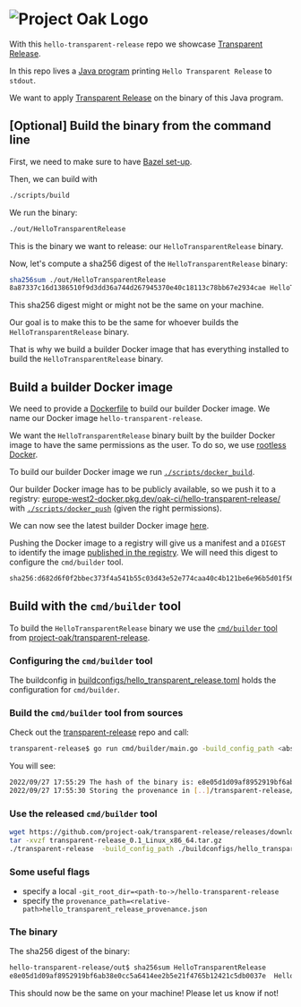 <!-- Logo Start -->
<!-- An HTML element is intentionally used since GitHub recommends this approach to handle different images in dark/light modes. Ref: https://docs.github.com/en/get-started/writing-on-github/getting-started-with-writing-and-formatting-on-github/basic-writing-and-formatting-syntax#specifying-the-theme-an-image-is-shown-to -->
<!-- markdownlint-disable-next-line MD033 -->
<h1><picture><source media="(prefers-color-scheme: dark)" srcset="https://github.com/project-oak/oak/blob/main/docs/oak-logo/svgs/oak-transparent-release-negative-colour.svg?sanitize=true"><source media="(prefers-color-scheme: light)" srcset="https://github.com/project-oak/oak/blob/main/docs/oak-logo/svgs/oak-transparent-release.svg?sanitize=true"><img alt="Project Oak Logo" src="docs/oak-logo/svgs/oak-logo.svg?sanitize=true"></picture></h1>
<!-- Logo End -->

With this `hello-transparent-release` repo we showcase [Transparent Release](https://github.com/project-oak/transparent-release).

In this repo lives a [Java program](src/main/java/com/example/HelloTransparentRelease.java) printing `Hello Transparent Release` to `stdout`. 

We want to apply [Transparent Release](https://github.com/project-oak/transparent-release) on the binary of this Java program.

## [Optional] Build the binary from the command line

First, we need to make sure to have [Bazel set-up](https://docs.bazel.build/versions/main/tutorial/java.html#before-you-begin).

Then, we can build with

```bash
./scripts/build
```

We run the binary:

```bash
./out/HelloTransparentRelease
```

This is the binary we want to release: our `HelloTransparentRelease` binary.

Now, let's compute a sha256 digest of the `HelloTransparentRelease` binary:

```bash
sha256sum ./out/HelloTransparentRelease
8a87337c16d1386510f9d3dd36a744d267945370e40c18113c78bb67e2934cae HelloTransparentRelease
```

This sha256 digest might or might not be the same on your machine.

Our goal is to make this to be the same for whoever builds the `HelloTransparentRelease` binary. 

That is why we build a builder Docker image that has everything installed to build the `HelloTransparentRelease` binary. 

## Build a builder Docker image

We need to provide a [Dockerfile](Dockerfile) to build our builder Docker image. We name our Docker image `hello-transparent-release`. 

We want the `HelloTransparentRelease` binary built by the builder Docker image to have the same permissions as the user. To do so, we use [rootless Docker](https://docs.docker.com/engine/security/rootless/).

To build our builder Docker image we run [`./scripts/docker_build`](./scripts/docker_build).

Our builder Docker image has to be publicly available, so we push it to a registry: [europe-west2-docker.pkg.dev/oak-ci/hello-transparent-release/](https://pantheon.corp.google.com/artifacts/docker/oak-ci/europe-west2/hello-transparent-release) with [`./scripts/docker_push`](./scripts/docker_push) (given the right permissions).

We can now see the latest builder Docker image [here](https://pantheon.corp.google.com/artifacts/docker/oak-ci/europe-west2/hello-transparent-release?project=oak-ci). 

Pushing the Docker image to a registry will give us a manifest and a `DIGEST` to identify the image [published in the registry](https://pantheon.corp.google.com/artifacts/docker/oak-ci/europe-west2/hello-transparent-release/hello-transparent-release?project=oak-ci). We will need this digest to configure the `cmd/builder` tool.

```bash
sha256:d682d6f0f2bbec373f4a541b55c03d43e52e774caa40c4b121be6e96b5d01f56
```

## Build with the `cmd/builder` tool

To build the `HelloTransparentRelease` binary we use the [`cmd/builder` tool](https://github.com/project-oak/transparent-release#building-binaries-using-the-cmdbuilder-tool) from [project-oak/transparent-release](https://github.com/project-oak/transparent-release). 

### Configuring the `cmd/builder` tool

The buildconfig in [buildconfigs/hello_transparent_release.toml](buildconfigs/hello_transparent_release.toml) holds the configuration for `cmd/builder`.

### Build the `cmd/builder` tool from sources

Check out the [transparent-release](https://github.com/project-oak/transparent-release) repo and call:

```bash
transparent-release$ go run cmd/builder/main.go -build_config_path <absolute-or-relative-path-to-hello-transparent-release-repo>/hello-transparent-release/buildconfigs/hello_transparent_release.toml
```

You will see:

```bash
2022/09/27 17:55:29 The hash of the binary is: e8e05d1d09af8952919bf6ab38e0cc5a6414ee2b5e21f4765b12421c5db0037e
2022/09/27 17:55:30 Storing the provenance in [..]/transparent-release/provenance.json
```

### Use the released `cmd/builder` tool

```bash
wget https://github.com/project-oak/transparent-release/releases/download/v0.1/transparent-release_0.1_Linux_x86_64.tar.gz 
tar -xvzf transparent-release_0.1_Linux_x86_64.tar.gz
./transparent-release  -build_config_path ./buildconfigs/hello_transparent_release.toml 
```

### Some useful flags

- specify a local `-git_root_dir=<path-to->/hello-transparent-release`
- specify the `provenance_path=<relative-path>hello_transparent_release_provenance.json`

### The binary

The sha256 digest of the binary:

```bash
hello-transparent-release/out$ sha256sum HelloTransparentRelease
e8e05d1d09af8952919bf6ab38e0cc5a6414ee2b5e21f4765b12421c5db0037e  HelloTransparentRelease
```

This should now be the same on your machine! Please let us know if not!